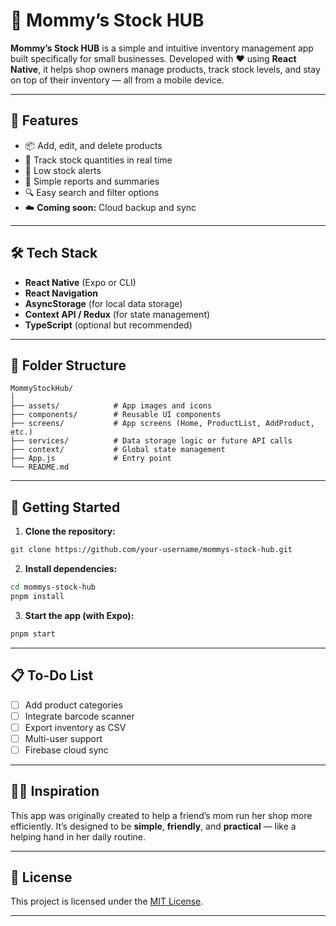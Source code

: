 # 💼 Mommy’s Stock HUB

**Mommy’s Stock HUB** is a simple and intuitive inventory management app built specifically for small businesses. Developed with ❤️ using **React Native**, it helps shop owners manage products, track stock levels, and stay on top of their inventory — all from a mobile device.

---

## 📱 Features

- 📦 Add, edit, and delete products  
- 🧮 Track stock quantities in real time  
- 🔔 Low stock alerts  
- 🧾 Simple reports and summaries  
- 🔍 Easy search and filter options  
- ☁️ **Coming soon:** Cloud backup and sync  

---

## 🛠 Tech Stack

- **React Native** (Expo or CLI)  
- **React Navigation**  
- **AsyncStorage** (for local data storage)  
- **Context API / Redux** (for state management)  
- **TypeScript** (optional but recommended)  

---

## 📂 Folder Structure

```
MommyStockHub/
│
├── assets/            # App images and icons
├── components/        # Reusable UI components
├── screens/           # App screens (Home, ProductList, AddProduct, etc.)
├── services/          # Data storage logic or future API calls
├── context/           # Global state management
├── App.js             # Entry point
└── README.md
```

---

## 🚀 Getting Started

1. **Clone the repository:**

```bash
git clone https://github.com/your-username/mommys-stock-hub.git
```

2. **Install dependencies:**

```bash
cd mommys-stock-hub
pnpm install
```

3. **Start the app (with Expo):**

```bash
pnpm start
```

---

## 📋 To-Do List

- [ ] Add product categories  
- [ ] Integrate barcode scanner  
- [ ] Export inventory as CSV  
- [ ] Multi-user support  
- [ ] Firebase cloud sync  

---

## 👩‍👦 Inspiration

This app was originally created to help a friend’s mom run her shop more efficiently. It’s designed to be **simple**, **friendly**, and **practical** — like a helping hand in her daily routine.

---

## 📄 License

This project is licensed under the [MIT License](LICENSE).

---
